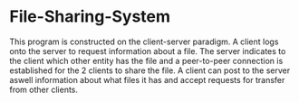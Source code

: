 # File-Sharing-System

This program is constructed on the client-server paradigm.
A client logs onto the server to request information about a file. The server indicates to the client which other entity has the file and a peer-to-peer connection is established for the 2 clients to share the file.
A client can post to the server aswell information about what files it has and accept requests for transfer from other clients.
